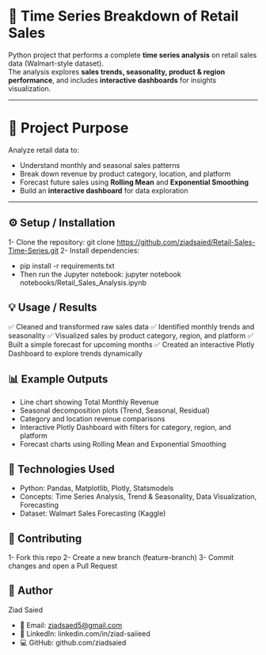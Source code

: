 # 🛒 Time Series Breakdown of Retail Sales

Python project that performs a complete **time series analysis** on retail sales data (Walmart-style dataset).  
The analysis explores **sales trends, seasonality, product & region performance**, and includes **interactive dashboards** for insights visualization.

---

# 🎯 Project Purpose
Analyze retail data to:
- Understand monthly and seasonal sales patterns  
- Break down revenue by product category, location, and platform  
- Forecast future sales using **Rolling Mean** and **Exponential Smoothing**  
- Build an **interactive dashboard** for data exploration

---
## ⚙️ Setup / Installation

1- Clone the repository: git clone https://github.com/ziadsaied/Retail-Sales-Time-Series.git
2- Install dependencies:
- pip install -r requirements.txt
- Then run the Jupyter notebook:
jupyter notebook notebooks/Retail_Sales_Analysis.ipynb

## 💡 Usage / Results
✅ Cleaned and transformed raw sales data
✅ Identified monthly trends and seasonality
✅ Visualized sales by product category, region, and platform
✅ Built a simple forecast for upcoming months
✅ Created an interactive Plotly Dashboard to explore trends dynamically

## 📊 Example Outputs
- Line chart showing Total Monthly Revenue
- Seasonal decomposition plots (Trend, Seasonal, Residual)
- Category and location revenue comparisons
- Interactive Plotly Dashboard with filters for category, region, and platform
- Forecast charts using Rolling Mean and Exponential Smoothing

## 🧰 Technologies Used
- Python: Pandas, Matplotlib, Plotly, Statsmodels
- Concepts: Time Series Analysis, Trend & Seasonality, Data Visualization, Forecasting
- Dataset: Walmart Sales Forecasting (Kaggle)

## 🤝 Contributing
1- Fork this repo
2- Create a new branch (feature-branch)
3- Commit changes and open a Pull Request

## 👤 Author
Ziad Saied
- 📧 Email: ziadsaed5@gmail.com
- 🔗 LinkedIn: linkedin.com/in/ziad-saiieed
- 💻 GitHub: github.com/ziadsaied
